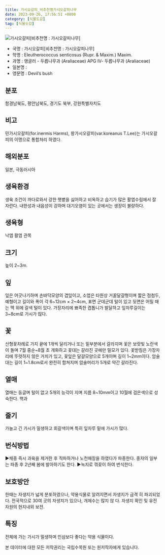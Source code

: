 ```yaml
---
title: 가시오갈피_비추천명가시오갈피나무
date: 2023-09-26, 17:56:51 +0800
category: [식물도감]
tag: [식물도감]
---
```




![가시오갈피[비추천명 : 가시오갈피나무]](http://www.nature.go.kr/fileUpload/plants/basic/Araliaceae/Eleutherococcus/7239/1_th2.JPG)
- 국명 : 가시오갈피[비추천명 : 가시오갈피나무]
- 학명 : Eleutherococcus senticosus (Rupr. & Maxim.) Maxim.
- 과명 : 앵글러 - 두릅나무과 (Araliaceae) APG Ⅳ- 두릅나무과 (Araliaceae)
- 일본명 : 
- 영문명 : Devil’s bush


## 분포
함경남북도, 평안남북도, 경기도 북부, 강원특별자치도
## 비고
민가시오갈피(for.inermis Harms), 왕가시오갈피(var.koreanus T.Lee)는 가시오갈피의 이명으로 통합처리 하였다.
## 해외분포
일본, 극동러시아
## 생육환경
생육 조건이 까다로와서 강한 햇볕을 싫어하고 비옥하고 습기가 많은 활엽수림에서 잘 자란다. 내한성과 내음성이 강하며 대기오염이 있는 곳에서는 생장이 불량하다.
## 생육형
낙엽 활엽 관목
## 크기
높이 2~3m.
## 잎
잎은 어긋나기하며 손바닥모양의 겹잎이고, 소엽은 타원상 거꿀달걀형이며 짧은 점첨두, 예형이고 길이와 폭이 각 6~12cm × 2~4cm, 표면 군데군데 털이 있고 뒷면은 어릴 때는 맥 위에 갈색 털이 있다. 가장자리에 뾰족한 겹톱니가 발달하고 잎자루길이는 3~8cm로 가시가 많다.
## 꽃
산형꽃차례로 가지 끝에 1개씩 달리거나 또는 밑부분에서 갈라지며 꽃은 보랏빛 노란색이 돌며 7월 중순~8월 초 개화하고 꽃대는 갈라진 곳에만 밀모가 있다. 꽃받침은 가장자리에 뚜렷하지 않은 거치가 있고, 꽃잎은 달걀모양으로 5개이며 길이 1~2mm이다. 암술대는 길이 1~1.8cm로서 완전히 합쳐지며 암술머리가 5개로 약간 갈라진다.
## 열매
열매는 둥글며 털이 없고 5개의 능각이 지며 지름 8~10mm이고 10월에 검은색으로 성숙한다. 핵과
## 줄기
가늘고 긴 가시가 밀생하고 회갈색이며 특히 잎자루 밑에 가시가 많다.
## 번식방법
▶채종 즉시 과육을 제거한 후 직파하거나 노천매장을 하였다가 파종한다. 종자의 일부는 파종 후 2년째 봄에 발아하기도 한다.▶녹지로 꺾꽂이 하여 번식한다.
## 보호방안
한때는 자생지가 넓게 분포하였으나, 약용식물로 알려지면서 자생지가 급격 히 파괴되었다. 전국적으로 30여 곳의 자생지가 있으나, 개체수는 많지 않 다. 자생지 확인 및 유전자원의 현지내외 보전.
## 특징
전체에 가는 가시가 밀생하며 인삼보다 좋다는 약용 식물이다.






본 데이터에 대한 모든 저작권리는 국립수목원 또는 원저작자에게 있습니다.
